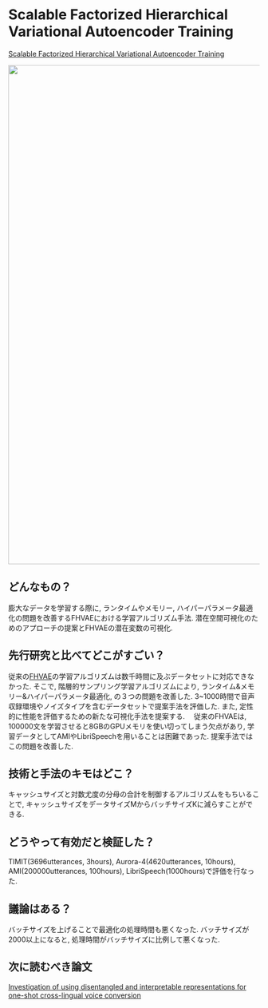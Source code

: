 # Scalable Factorized Hierarchical Variational Autoencoder Training
[Scalable Factorized Hierarchical Variational Autoencoder Training](https://arxiv.org/abs/1804.03201)

 <img src = "https://user-images.githubusercontent.com/37444351/45342243-50534d00-b5d8-11e8-83f1-8b09042be715.png" width=1000>

## どんなもの？
膨大なデータを学習する際に, ランタイムやメモリー, ハイパーパラメータ最適化の問題を改善するFHVAEにおける学習アルゴリズム手法.
潜在空間可視化のためのアプローチの提案とFHVAEの潜在変数の可視化.

## 先行研究と比べてどこがすごい？
従来の[FHVAE](https://github.com/supikiti/research_paper/blob/master/Unsupervised_Learning_of_Disentangled_and_Interpretable_Representations_from_Sequential_Data.md)の学習アルゴリズムは数千時間に及ぶデータセットに対応できなかった. そこで, 階層的サンプリング学習アルゴリズムにより, ランタイム&メモリー&ハイパーパラメータ最適化, の３つの問題を改善した. 3~1000時間で音声収録環境やノイズタイプを含むデータセットで提案手法を評価した. また, 定性的に性能を評価するための新たな可視化手法を提案する.
　従来のFHVAEは, 100000文を学習させると8GBのGPUメモリを使い切ってしまう欠点があり, 学習データとしてAMIやLibriSpeechを用いることは困難であった. 提案手法ではこの問題を改善した.

## 技術と手法のキモはどこ？
キャッシュサイズと対数尤度の分母の合計を制御するアルゴリズムをもちいることで, キャッシュサイズをデータサイズMからバッチサイズKに減らすことができる.

## どうやって有効だと検証した？
TIMIT(3696utterances, 3hours), Aurora-4(4620utterances, 10hours), AMI(200000utterances, 100hours), LibriSpeech(1000hours)で評価を行なった. 

## 議論はある？
バッチサイズを上げることで最適化の処理時間も悪くなった. バッチサイズが2000以上になると, 処理時間がバッチサイズに比例して悪くなった. 

## 次に読むべき論文
[Investigation of using disentangled and interpretable representations for one-shot cross-lingual voice conversion](https://arxiv.org/abs/1808.05294)


